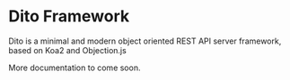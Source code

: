 # Dito Framework

Dito is a minimal and modern object oriented REST API server framework, based on
Koa2 and Objection.js

More documentation to come soon.
